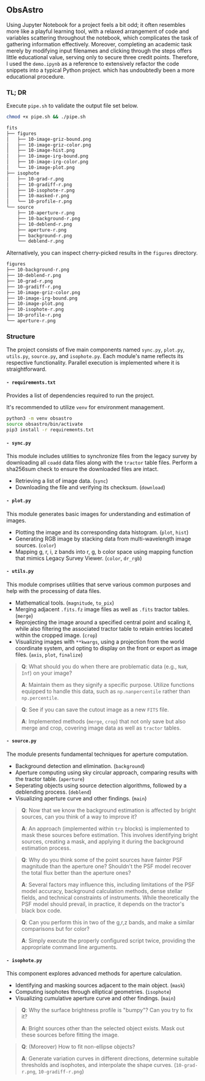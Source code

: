 ## ObsAstro

Using Jupyter Notebook for a project feels a bit odd; it often resembles more like a playful learning tool, with a relaxed arrangement of code and variables scattering throughout the notebook, which complicates the task of gathering information effectively. Moreover, completing an academic task merely by modifying input filenames and clicking through the steps offers little educational value, serving only to secure three credit points. Therefore, I used the `demo.ipynb` as a reference to extensively refactor the code snippets into a typical Python project. which has undoubtedly been a more educational procedure.

### TL; DR

Execute `pipe.sh` to validate the output file set below.

```zsh
chmod +x pipe.sh && ./pipe.sh
```

```zsh
fits
├── figures
│   ├── 10-image-griz-bound.png
│   ├── 10-image-griz-color.png
│   ├── 10-image-hist.png
│   ├── 10-image-irg-bound.png
│   ├── 10-image-irg-color.png
│   └── 10-image-plot.png
├── isophote
│   ├── 10-grad-r.png
│   ├── 10-gradiff-r.png
│   ├── 10-isophote-r.png
│   ├── 10-masked-r.png
│   └── 10-profile-r.png
└── source
    ├── 10-aperture-r.png
    ├── 10-background-r.png
    ├── 10-deblend-r.png
    ├── aperture-r.png
    ├── background-r.png
    └── deblend-r.png
```

Alternatively, you can inspect cherry-picked results in the `figures` directory.

```zsh
figures
├── 10-background-r.png
├── 10-deblend-r.png
├── 10-grad-r.png
├── 10-gradiff-r.png
├── 10-image-griz-color.png
├── 10-image-irg-bound.png
├── 10-image-plot.png
├── 10-isophote-r.png
├── 10-profile-r.png
└── aperture-r.png
```

### Structure

The project consists of five main components named `sync.py`, `plot.py`, `utils.py`, `source.py`, and `isophote.py`. Each module's name reflects its respective functionality. Parallel execution is implemented where it is straightforward.

#### `- requirements.txt`

Provides a list of dependencies required to run the project.

It's recommended to utilize `venv` for environment management.

```zsh
python3 -m venv obsastro
source obsastro/bin/activate
pip3 install -r requirements.txt
```

#### `- sync.py`

This module includes utilities to synchronize files from the legacy survey by downloading all `coadd` data files along with the `tractor` table files. Perform a sha256sum check to ensure the downloaded files are intact.

- Retrieving a list of image data.  (`sync`)
- Downloading the file and verifying its checksum.  (`download`)

#### `- plot.py`

This module generates basic images for understanding and estimation of images.

- Plotting the image and its corresponding data histogram.  (`plot`,  `hist`)
- Generating RGB image by stacking data from multi-wavelength image sources.  (`color`)
- Mapping g, r, i, z bands into r, g, b color space using mapping function that mimics Legacy Survey Viewer.  (`color`,  `dr_rgb`)

#### `- utils.py`

This module comprises utilities that serve various common purposes and help with the processing of data files.

- Mathematical tools.  (`magnitude`,  `to_pix`)
- Merging adjacent `.fits.fz` image files as well as `.fits` tractor tables.  (`merge`)
- Reprojecting the image around a specified central point and scaling it, while also filtering the associated tractor table to retain entries located within the cropped image.  (`crop`)
- Visualizing images with `**kwargs`, using a projection from the world coordinate system, and opting to display on the front or export as image files.  (`axis`,  `plot`,  `finalize`)

> **Q**: What should you do when there are problematic data (e.g., `NaN`, `Inf`) on your image? 
>
> **A**: Maintain them as they signify a specific purpose. Utilize functions equipped to handle this data, such as `np.nanpercentile` rather than `np.percentile`.

> **Q**: See if you can save the cutout image as a new `FITS` file.
>
> **A**: Implemented methods (`merge`, `crop`) that not only save but also merge and crop, covering image data as well as `tractor` tables.

#### `- source.py`

The module presents fundamental techniques for aperture computation.

- Background detection and elimination.  (`background`)
- Aperture computing using sky circular approach, comparing results with the tractor table.  (`aperture`)
- Seperating objects using source detection algorithms, followed by a deblending process.  (`deblend`)
- Visualizing aperture curve and other findings.  (`main`)

> **Q**: Now that we know the background estimation is affected by bright sources, can you think of a way to improve it?
>
> **A**: An approach (implemented within `try` blocks) is implemented to mask these sources before estimation. This involves identifying bright sources, creating a mask, and applying it during the background estimation process.

> **Q**: Why do you think some of the point sources have fainter PSF magnitude than the aperture one? Shouldn't the PSF model recover the total flux better than the aperture ones? 
>
> **A**: Several factors may influence this, including limitations of the PSF model accuracy, background calculation methods, dense stellar fields, and technical constraints of instruments. While theoretically the PSF model should prevail, in practice, it depends on the tractor's black box code.

> **Q**: Can you perform this in two of the g,r,z bands, and make a similar comparisons but for color?
>
> **A**: Simply execute the properly configured script twice, providing the appropriate command line arguments.

#### `- isophote.py`

This component explores advanced methods for aperture calculation.

- Identifying and masking sources adjacent to the main object.  (`mask`)
- Computing isophotes through elliptical geometries.  (`isophote`)
- Visualizing cumulative aperture curve and other findings.  (`main`)

> **Q**: Why the surface brightness profile is "bumpy"? Can you try to fix it? 
>
> **A**: Bright sources other than the selected object exists. Mask out these sources before fitting the image.

> **Q**: (Moreover) How to fit non-ellipse objects?
>
> **A**: Generate variation curves in different directions, determine suitable thresholds and isophotes, and interpolate the shape curves.  (`10-grad-r.png`, `10-gradiff-r.png`)
